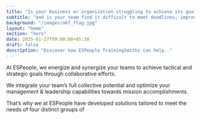 ```yaml
---
title: "Is your business or organization struggling to achieve its goals and energize your team?"
subtitle: "and is your team find it difficult to meet deadlines, improve productivity, and stay aligned...?"
background: "/images/akf_flag.jpg"
layout: "home"
section: "hero"
date: 2025-01-27T09:00:00+05:30
draft: false
description: "Discover how ESPeople TrainingSmiths can help.."
---
```


At ESPeople, we energize and synergize your teams to achieve tactical and strategic goals through collaborative efforts.

We integrate your team’s full collective potential and optimize your management & leadership capabilities towards mission accomplishments.

That’s why we at ESPeople have developed solutions tailored to meet the needs of four distinct groups of